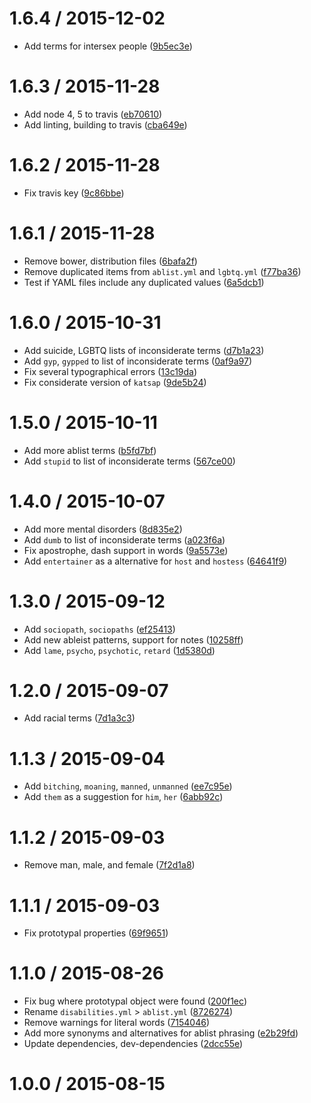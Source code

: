 <!--remark setext-->

<!--lint disable no-multiple-toplevel-headings maximum-line-length-->

1.6.4 / 2015-12-02
==================

*   Add terms for intersex people ([9b5ec3e](https://github.com/wooorm/retext-equality/commit/9b5ec3e))

1.6.3 / 2015-11-28
==================

*   Add node 4, 5 to travis ([eb70610](https://github.com/wooorm/retext-equality/commit/eb70610))
*   Add linting, building to travis ([cba649e](https://github.com/wooorm/retext-equality/commit/cba649e))

1.6.2 / 2015-11-28
==================

*   Fix travis key ([9c86bbe](https://github.com/wooorm/retext-equality/commit/9c86bbe))

1.6.1 / 2015-11-28
==================

*   Remove bower, distribution files ([6bafa2f](https://github.com/wooorm/retext-equality/commit/6bafa2f))
*   Remove duplicated items from `ablist.yml` and `lgbtq.yml` ([f77ba36](https://github.com/wooorm/retext-equality/commit/f77ba36))
*   Test if YAML files include any duplicated values ([6a5dcb1](https://github.com/wooorm/retext-equality/commit/6a5dcb1))

1.6.0 / 2015-10-31
==================

*   Add suicide, LGBTQ lists of inconsiderate terms ([d7b1a23](https://github.com/wooorm/retext-equality/commit/d7b1a23))
*   Add `gyp`, `gypped` to list of inconsiderate terms ([0af9a97](https://github.com/wooorm/retext-equality/commit/0af9a97))
*   Fix several typographical errors ([13c19da](https://github.com/wooorm/retext-equality/commit/13c19da))
*   Fix considerate version of `katsap` ([9de5b24](https://github.com/wooorm/retext-equality/commit/9de5b24))

1.5.0 / 2015-10-11
==================

*   Add more ablist terms ([b5fd7bf](https://github.com/wooorm/retext-equality/commit/b5fd7bf))
*   Add `stupid` to list of inconsiderate terms ([567ce00](https://github.com/wooorm/retext-equality/commit/567ce00))

1.4.0 / 2015-10-07
==================

*   Add more mental disorders ([8d835e2](https://github.com/wooorm/retext-equality/commit/8d835e2))
*   Add `dumb` to list of inconsiderate terms ([a023f6a](https://github.com/wooorm/retext-equality/commit/a023f6a))
*   Fix apostrophe, dash support in words ([9a5573e](https://github.com/wooorm/retext-equality/commit/9a5573e))
*   Add `entertainer` as a alternative for `host` and `hostess` ([64641f9](https://github.com/wooorm/retext-equality/commit/64641f9))

1.3.0 / 2015-09-12
==================

*   Add `sociopath`, `sociopaths` ([ef25413](https://github.com/wooorm/retext-equality/commit/ef25413))
*   Add new ableist patterns, support for notes ([10258ff](https://github.com/wooorm/retext-equality/commit/10258ff))
*   Add `lame`, `psycho`, `psychotic`, `retard` ([1d5380d](https://github.com/wooorm/retext-equality/commit/1d5380d))

1.2.0 / 2015-09-07
==================

*   Add racial terms ([7d1a3c3](https://github.com/wooorm/retext-equality/commit/7d1a3c3))

1.1.3 / 2015-09-04
==================

*   Add `bitching`, `moaning`, `manned`, `unmanned` ([ee7c95e](https://github.com/wooorm/retext-equality/commit/ee7c95e))
*   Add `them` as a suggestion for `him`, `her` ([6abb92c](https://github.com/wooorm/retext-equality/commit/6abb92c))

1.1.2 / 2015-09-03
==================

*   Remove man, male, and female ([7f2d1a8](https://github.com/wooorm/retext-equality/commit/7f2d1a8))

1.1.1 / 2015-09-03
==================

*   Fix prototypal properties ([69f9651](https://github.com/wooorm/retext-equality/commit/69f9651))

1.1.0 / 2015-08-26
==================

*   Fix bug where prototypal object were found ([200f1ec](https://github.com/wooorm/retext-equality/commit/200f1ec))
*   Rename `disabilities.yml` > `ablist.yml` ([8726274](https://github.com/wooorm/retext-equality/commit/8726274))
*   Remove warnings for literal words ([7154046](https://github.com/wooorm/retext-equality/commit/7154046))
*   Add more synonyms and alternatives for ablist phrasing ([e2b29fd](https://github.com/wooorm/retext-equality/commit/e2b29fd))
*   Update dependencies, dev-dependencies ([2dcc55e](https://github.com/wooorm/retext-equality/commit/2dcc55e))

1.0.0 / 2015-08-15
==================
